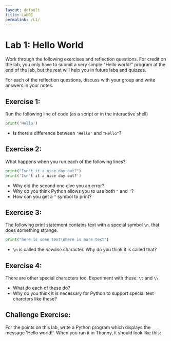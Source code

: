 ```yaml
---
layout: default
title: Lab01
permalink: /L1/
---
```


# Lab 1: Hello World
Work through the following exercises and reflection questions. For credit on the lab, you only have to submit a very simple "Hello world!" 
program at the end of the lab, but the rest will help you in future labs and quizzes.

For each of the reflection questions, discuss with your group and write answers in your notes.
## Exercise 1:
Run the following line of code (as a script or in the interactive shell)
```Python
print('Hello')
```
- Is there a difference between `'Hello'` and `"Hello"`?

## Exercise 2: 
What happens when you run each of the following lines?
```Python
print("Isn't it a nice day out?")
print('Isn't it a nice day out?')
```
- Why did the second one give you an error?
- Why do you think Python allows you to use both `"` and `'`?
- How can you get a `"` symbol to print?

## Exercise 3:
The following print statement contains text with a special symbol `\n`, that does something strange.
```Python
print("here is some text\nhere is more text")
```
- `\n` is called the _newline_ character. Why do you think it is called that?

## Exercise 4: 
There are other special characters too. Experiment with these: `\t` and `\\`
- What do each of these do?
- Why do you think it is necessary for Python to support special text charcters like these?

## Challenge Exercise:
For the points on this lab, write a Python program which displays the message 'Hello world!'. When you run it in Thonny, it should look like this:

